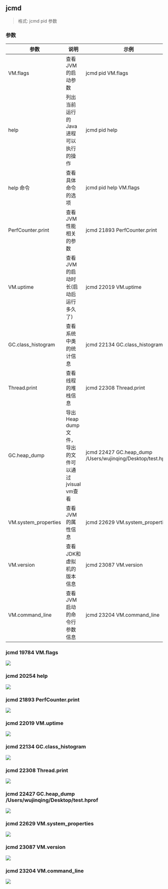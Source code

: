## jcmd

> 格式: jcmd pid 参数

### 参数
|参数|说明|示例|
|---|---|---|
|VM.flags|查看JVM的启动参数|jcmd pid VM.flags|
|help|列出当前运行的Java进程可以执行的操作|jcmd pid help|
|help 命令|查看具体命令的选项|jcmd pid help VM.flags|
|PerfCounter.print|查看JVM性能相关的参数|jcmd 21893 PerfCounter.print|
|VM.uptime|查看JVM的启动时长(启动后运行多久了)|jcmd 22019 VM.uptime|
|GC.class_histogram|查看系统中类的统计信息|jcmd 22134 GC.class_histogram|
|Thread.print|查看线程的堆栈信息|jcmd 22308 Thread.print|
|GC.heap_dump|导出Heap dump文件，导出的文件可以通过jvisual vm查看|jcmd 22427 GC.heap_dump /Users/wujinqing/Desktop/test.hprof|
|VM.system_properties|查看JVM的属性信息|jcmd 22629 VM.system_properties|
|VM.version|查看JDK和虚拟机的版本信息|jcmd 23087 VM.version|
|VM.command_line|查看JVM启动的命令行参数信息|jcmd 23204 VM.command_line|





### jcmd 19784 VM.flags

![](img/p73.png)

### jcmd 20254 help

![](img/p74.png)

### jcmd 21893 PerfCounter.print

![](img/p75.png)

### jcmd 22019 VM.uptime

![](img/p76.png)

### jcmd 22134 GC.class_histogram

![](img/p77.png)

### jcmd 22308 Thread.print

![](img/p78.png)

### jcmd 22427 GC.heap_dump /Users/wujinqing/Desktop/test.hprof

![](img/p79.png)

### jcmd 22629 VM.system_properties

![](img/p80.png)

### jcmd 23087 VM.version

![](img/p81.png)

### jcmd 23204 VM.command_line

![](img/p82.png)
